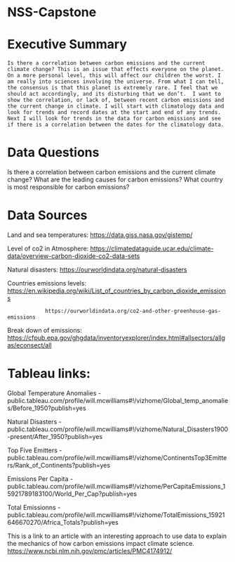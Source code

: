 # NSS-Capstone


# Executive Summary
	Is there a correlation between carbon emissions and the current climate change? This is an issue that effects everyone on the planet. On a more personal level, this will affect our children the worst. I am really into sciences involving the universe. From what I can tell, the consensus is that this planet is extremely rare. I feel that we should act accordingly, and its disturbing that we don’t.  I want to show the correlation, or lack of, between recent carbon emissions and the current change in climate. I will start with climatology data and look for trends and record dates at the start and end of any trends. Next I will look for trends in the data for carbon emissions and see if there is a correlation between the dates for the climatology data. 
	

# Data Questions
Is there a correlation between carbon emissions and the current climate change? 
What are the leading causes for carbon emissions? 
What country is most responsible for carbon emissions? 


# Data Sources
Land and sea temperatures: 	https://data.giss.nasa.gov/gistemp/

Level of co2 in Atmosphere:	https://climatedataguide.ucar.edu/climate-data/overview-carbon-dioxide-co2-data-sets

Natural disasters:		https://ourworldindata.org/natural-disasters

Countries emissions levels: 	https://en.wikipedia.org/wiki/List_of_countries_by_carbon_dioxide_emissions	
				
				https://ourworldindata.org/co2-and-other-greenhouse-gas-emissions

Break down of emissions:
				https://cfpub.epa.gov/ghgdata/inventoryexplorer/index.html#allsectors/allgas/econsect/all



# Tableau links:
Global Temperature Anomalies - public.tableau.com/profile/will.mcwilliams#!/vizhome/Global_temp_anomalies/Before_1950?publish=yes

Natural Disasters - public.tableau.com/profile/will.mcwilliams#!/vizhome/Natural_Disasters1900-present/After_1950?publish=yes

Top Five Emitters - public.tableau.com/profile/will.mcwilliams#!/vizhome/ContinentsTop3Emitters/Rank_of_Continents?publish=yes

Emissions Per Capita - public.tableau.com/profile/will.mcwilliams#!/vizhome/PerCapitaEmissions_15921789183100/World_Per_Cap?publish=yes

Total Emissionns - public.tableau.com/profile/will.mcwilliams#!/vizhome/TotalEmissions_15921646670270/Africa_Totals?publish=yes


This is a link to an article with an interesting approach to use data to explain the mechanics of how carbon emissions impact climate science.
https://www.ncbi.nlm.nih.gov/pmc/articles/PMC4174912/ 

